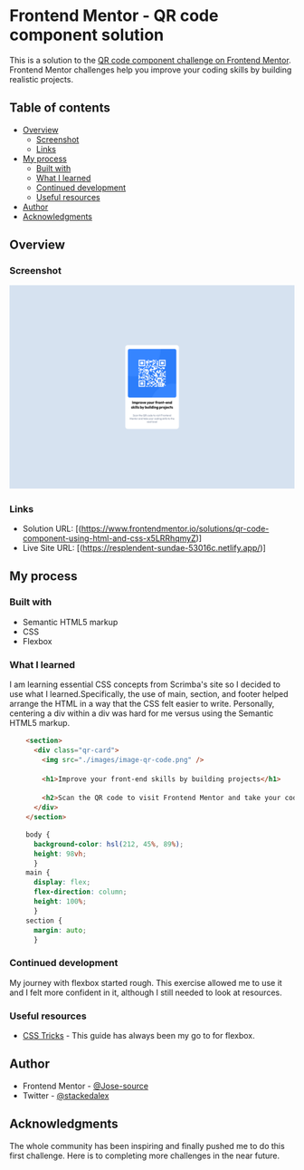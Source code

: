 # Frontend Mentor - QR code component solution

This is a solution to the [QR code component challenge on Frontend Mentor](https://www.frontendmentor.io/challenges/qr-code-component-iux_sIO_H). Frontend Mentor challenges help you improve your coding skills by building realistic projects. 

## Table of contents

- [Overview](#overview)
  - [Screenshot](#screenshot)
  - [Links](#links)
- [My process](#my-process)
  - [Built with](#built-with)
  - [What I learned](#what-i-learned)
  - [Continued development](#continued-development)
  - [Useful resources](#useful-resources)
- [Author](#author)
- [Acknowledgments](#acknowledgments)


## Overview

### Screenshot

![](screenshot.jpg)


### Links

- Solution URL: [(https://www.frontendmentor.io/solutions/qr-code-component-using-html-and-css-x5LRRhqmyZ)]
- Live Site URL: [(https://resplendent-sundae-53016c.netlify.app/)]

## My process

### Built with

- Semantic HTML5 markup
- CSS
- Flexbox

### What I learned

I am learning essential CSS concepts from Scrimba's site so I decided to use what I learned.Specifically, the use of main, section, and footer helped arrange the HTML in a way that the CSS felt easier to write. Personally, centering a div within a div was hard for me versus using the Semantic HTML5 markup.

```html
    <section>
      <div class="qr-card">
        <img src="./images/image-qr-code.png" />
        
        <h1>Improve your front-end skills by building projects</h1>
        
        <h2>Scan the QR code to visit Frontend Mentor and take your coding skills to the next level</h2>
      </div>
    </section>
```
```css
    body {
      background-color: hsl(212, 45%, 89%);   
      height: 98vh;
      }
    main {
      display: flex; 
      flex-direction: column; 
      height: 100%;
      }
    section {
      margin: auto;
      }
```

### Continued development

My journey with flexbox started rough. This exercise allowed me to use it and I felt more confident in it, although I still needed to look at resources.

### Useful resources

- [CSS Tricks](https://css-tricks.com/snippets/css/a-guide-to-flexbox/) - This guide has always been my go to for flexbox.


## Author

- Frontend Mentor - [@Jose-source](https://www.frontendmentor.io/profile/Jose-source)
- Twitter - [@stackedalex](https://twitter.com/stackedalex)


## Acknowledgments

The whole community has been inspiring and finally pushed me to do this first challenge. Here is to completing more challenges in the near future.
